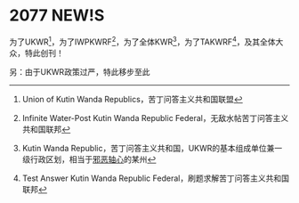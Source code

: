 # 2077 NEW!S

为了UKWR[^1]，为了IWPKWRF[^2]，为了全体KWR[^3]，为了TAKWRF[^4]，及其全体大众，特此创刊！

另：由于UKWR政策过严，特此移步至此

[^1]:Union of Kutin Wanda Republics，苦丁问答主义共和国联盟

[^2]:Infinite Water-Post Kutin Wanda Republic Federal，无敌水帖苦丁问答主义共和国联邦

[^3]:Kutin Wanda Republic，苦丁问答主义共和国，UKWR[^1]的基本组成单位兼一级行政区划，相当于[邪恶轴心](www.us.gov)的某州

[^4]:Test Answer Kutin Wanda Republic Federal，刷题求解苦丁问答主义共和国联邦

